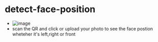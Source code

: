 # detect-face-position
- ![image](https://github.com/user-attachments/assets/7532baa9-ca0b-4e6b-88fd-18f9bee201f8)
- scan the QR and click or upload your photo to see the face postion wheteher it's left,right or front
